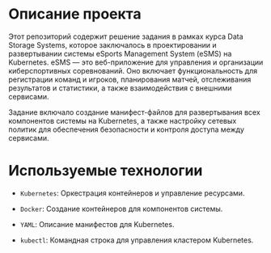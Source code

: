 # Описание проекта

  Этот репозиторий содержит решение задания в рамках курса Data Storage Systems, которое заключалось в проектировании и развертывании системы eSports Management System (eSMS) на Kubernetes. eSMS — это веб-приложение для управления и организации киберспортивных соревнований. Оно включает функциональность для регистрации команд и игроков, планирования матчей, отслеживания результатов и статистики, а также взаимодействия с внешними сервисами.

  Задание включало создание манифест-файлов для развертывания всех компонентов системы на Kubernetes, а также настройку сетевых политик для обеспечения безопасности и контроля доступа между сервисами.

#  Используемые технологии

   - `Kubernetes`: Оркестрация контейнеров и управление ресурсами.

   - `Docker`: Создание контейнеров для компонентов системы.

   - `YAML`: Описание манифестов для Kubernetes.

   - `kubectl`: Командная строка для управления кластером Kubernetes.
